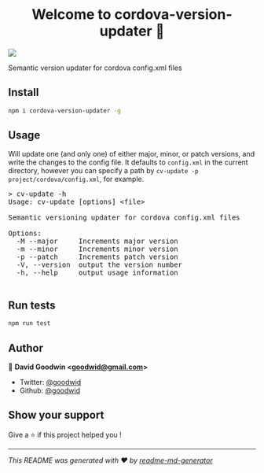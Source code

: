 <h1 align="center">Welcome to cordova-version-updater 👋</h1>
<p>
  <img src="https://img.shields.io/badge/version-0.0.1-blue.svg?cacheSeconds=2592000" />
</p>

Semantic version updater for cordova config.xml files

## Install

```sh
npm i cordova-version-updater -g
```

## Usage

Will update one (and only one) of either major, minor, or patch versions, and write the changes to the config file.  It defaults to `config.xml` in the current directory, however you can specify a path by `cv-update -p project/cordova/config.xml`, for example.

<pre>
> cv-update -h
Usage: cv-update [options] &ltfile&gt

Semantic versioning updater for cordova config.xml files

Options:
  -M --major     Increments major version
  -m --minor     Increments minor version
  -p --patch     Increments patch version
  -V, --version  output the version number
  -h, --help     output usage information

</pre>
## Run tests

```sh
npm run test
```

## Author

👤 **David Goodwin &lt;goodwid@gmail.com&gt;**

* Twitter: [@goodwid](https://twitter.com/goodwid)
* Github: [@goodwid](https://github.com/goodwid)

## Show your support

Give a ⭐️ if this project helped you !

***
_This README was generated with ❤️ by [readme-md-generator](https://github.com/kefranabg/readme-md-generator)_